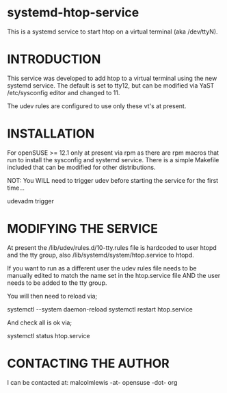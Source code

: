 systemd-htop-service
=====================

This is a systemd service to start htop on a virtual terminal
(aka /dev/ttyN).

INTRODUCTION
=====================
This service was developed to add htop to a virtual terminal
using the new systemd service. The default is set to tty12, but
can be modified via YaST /etc/sysconfig editor and changed to 11.

The udev rules are configured to use only these vt's at present.

INSTALLATION
=====================
For openSUSE >= 12.1 only at present via rpm as there are rpm
macros that run to install the sysconfig and systemd service.
There is a simple Makefile included that can be modified for other
distributions.


NOT: You WILL need to trigger udev before starting the service for
the first time...

udevadm trigger

MODIFYING THE SERVICE
=====================
At present the /lib/udev/rules.d/10-tty.rules file is hardcoded to
user htopd and the tty group, also /lib/systemd/system/htop.service
to htopd.

If you want to run as a different user the udev rules file needs to
be manually edited to match the name set in the htop.service file
AND the user needs to be added to the tty group.

You will then need to reload via;

systemctl --system daemon-reload
systemctl restart htop.service

And check all is ok via;

systemctl status htop.service

CONTACTING THE AUTHOR
=====================
I can be contacted at: malcolmlewis -at- opensuse -dot- org
